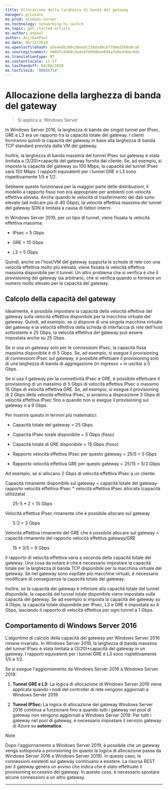 ```yaml
---
title: Allocazione della larghezza di banda del gateway
manager: grcusanz
ms.prod: windows-server
ms.technology: networking-hv-switch
ms.topic: get-started-article
ms.author: anpaul
author: AnirbanPaul
ms.date: 08/22/2018
ms.openlocfilehash: a5e4e6b280c30eedc230da99cbf798e5560a0ca5
ms.sourcegitcommit: b00d7c8968c4adc8f699dbee694afe6ed36bc9de
ms.translationtype: MT
ms.contentlocale: it-IT
ms.lasthandoff: 04/08/2020
ms.locfileid: "80855714"
---
```

# <a name="gateway-bandwidth-allocation"></a>Allocazione della larghezza di banda del gateway

>Si applica a: Windows Server

In Windows Server 2016, la larghezza di banda dei singoli tunnel per IPsec, GRE e L3 era un rapporto tra la capacità totale del gateway. I clienti forniranno quindi la capacità del gateway in base alla larghezza di banda TCP standard prevista dalla VM del gateway.

Inoltre, la larghezza di banda massima del tunnel IPsec sul gateway è stata limitata a (3/20)\*capacità del gateway fornita dal cliente. Se, ad esempio, si imposta la capacità del gateway su 100 Mbps, la capacità del tunnel IPsec sarà 150 Mbps. I rapporti equivalenti per i tunnel GRE e L3 sono rispettivamente 1/5 e 1/2.

Sebbene questo funzionava per la maggior parte delle distribuzioni, il modello a rapporto fisso non era appropriato per ambienti con velocità effettiva elevata. Anche quando le velocità di trasferimento dei dati sono elevate (ad indicare più di 40 Gbps), la velocità effettiva massima dei tunnel del gateway SDN è limitata a causa di fattori interni.

In Windows Server 2019, per un tipo di tunnel, viene fissata la velocità effettiva massima:

-   IPsec = 5 Gbps

-   GRE = 15 Gbps

-   L3 = 5 Gbps

Quindi, anche se l'host/VM del gateway supporta le schede di rete con una velocità effettiva molto più elevata, viene fissata la velocità effettiva massima disponibile per il tunnel. Un altro problema che si verifica è che il provisioning dei gateway sia arbitrario, che si verifica quando si fornisce un numero molto elevato per la capacità del gateway.

## <a name="gateway-capacity-calculation"></a>Calcolo della capacità del gateway

Idealmente, è possibile impostare la capacità della velocità effettiva del gateway sulla velocità effettiva disponibile per la macchina virtuale del gateway. Quindi, ad esempio, se si dispone di una singola macchina virtuale del gateway e la velocità effettiva della scheda di interfaccia di rete dell'host sottostante è 25 Gbps, la velocità effettiva del gateway può essere impostata anche su 25 Gbps.

Se si usa un gateway solo per le connessioni IPsec, la capacità fissa massima disponibile è di 5 Gbps. Se, ad esempio, si esegue il provisioning di connessioni IPsec sul gateway, è possibile effettuare il provisioning solo di una larghezza di banda di aggregazione (in ingresso + in uscita) a 5 Gbps.

Se si usa il gateway per la connettività IPsec e GRE, è possibile effettuare il provisioning di un massimo di 5 Gbps di velocità effettiva IPsec o massimo 15 Gbps di velocità effettiva GRE. Se, ad esempio, si esegue il provisioning di 2 Gbps della velocità effettiva IPsec, si avranno a disposizione 3 Gbps di velocità effettiva IPsec fino a quando non si esegue il provisioning sul gateway o a 9 Gbps.

Per inserire questo in termini più matematici:

- Capacità totale del gateway = 25 Gbps

- Capacità IPsec totale disponibile = 5 Gbps (fisso)

- Capacità totale di GRE disponibile = 15 Gbps (fisso)

- Rapporto velocità effettiva IPsec per questo gateway = 25/5 = 5 Gbps

- Rapporto velocità effettiva GRE per questo gateway = 25/15 = 5/3 Gbps

Ad esempio, se si allocano 2 Gbps di velocità effettiva IPsec a un cliente:

Capacità rimanente disponibile sul gateway = capacità totale del gateway-rapporto velocità effettiva IPsec * velocità effettiva IPsec allocata (capacità utilizzata)

&nbsp;&nbsp;&nbsp;&nbsp;&nbsp;&nbsp;25-5 * 2 = 15 Gbps

Velocità effettiva IPsec rimanente che è possibile allocare sul gateway 

&nbsp;&nbsp;&nbsp;&nbsp;&nbsp;&nbsp;5-2 = 3 Gbps

Velocità effettiva rimanente del GRE che è possibile allocare sul gateway = capacità rimanente del rapporto velocità effettiva gateway/GRE 

&nbsp;&nbsp;&nbsp;&nbsp;&nbsp;&nbsp;15 * 3/5 = 9 Gbps

Il rapporto di velocità effettiva varia a seconda della capacità totale del gateway. Una cosa da notare è che è necessario impostare la capacità totale per la larghezza di banda TCP disponibile per la macchina virtuale del gateway. Se nel gateway sono ospitate più macchine virtuali, è necessario modificare di conseguenza la capacità totale del gateway.

Inoltre, se la capacità del gateway è inferiore alla capacità totale del tunnel disponibile, la capacità del tunnel totale disponibile viene impostata sulla capacità del gateway. Se ad esempio si imposta la capacità del gateway su 4 Gbps, la capacità totale disponibile per IPsec, L3 e GRE è impostata su 4 Gbps, lasciando il rapporto di velocità effettiva per ogni tunnel a 1 Gbps.

## <a name="windows-server-2016-behavior"></a>Comportamento di Windows Server 2016

L'algoritmo di calcolo della capacità del gateway per Windows Server 2016 rimane invariato. In Windows Server 2016, la larghezza di banda massima del tunnel IPsec è stata limitata a (3/20)\*capacità del gateway in un gateway. I rapporti equivalenti per i tunnel GRE e L3 sono rispettivamente 1/5 e 1/2.

Se si esegue l'aggiornamento da Windows Server 2016 a Windows Server 2019:

1.  **Tunnel GRE e L3:** La logica di allocazione di Windows Server 2019 viene applicata quando i nodi del controller di rete vengono aggiornati a Windows Server 2019

2.  **Tunnel IPSec:** La logica di allocazione del gateway Windows Server 2016 continua a funzionare fino a quando tutti i gateway nel pool di gateway non vengono aggiornati a Windows Server 2019. Per tutti i gateway nel pool di gateway, è necessario impostare il servizio gateway di Azure su **automatico**.

>[!NOTE]
>Dopo l'aggiornamento a Windows Server 2019, è possibile che un gateway venga sottoposta a provisioning (in quanto la logica di allocazione passa da Windows Server 2016 a Windows Server 2019). In questo caso, le connessioni esistenti sul gateway continuano a esistere. La risorsa REST per il gateway genera un avviso che indica che è stato effettuato il provisioning eccessivo del gateway. In questo caso, è necessario spostare alcune connessioni a un altro gateway.

---